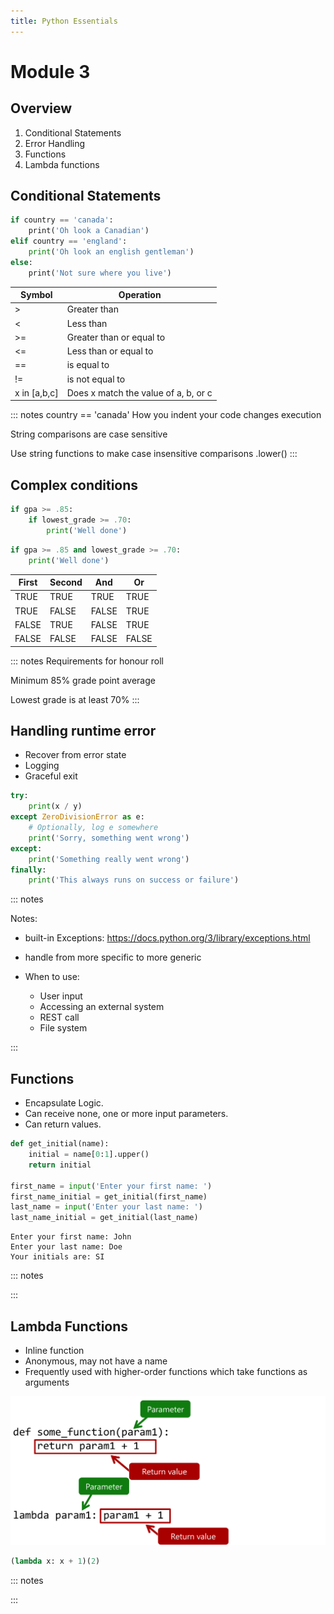 ```yaml
---
title: Python Essentials
---
```



# Module 3

## Overview

1. Conditional Statements
1. Error Handling
1. Functions
1. Lambda functions

## Conditional Statements

```python
if country == 'canada':
    print('Oh look a Canadian')
elif country == 'england':
    print('Oh look an english gentleman')
else:
    print('Not sure where you live')
```

| Symbol  | Operation                 |
|---------|---------------------------|
| >       | Greater than              |
| <       | Less than                 |
| >=      | Greater than or equal to  |
| <=      | Less than or equal to     |
| ==      | is equal to               |
| !=      | is not equal to           |
| x in [a,b,c] | Does x match the value of a, b, or c |


::: notes
country == 'canada'
How you indent your code changes execution

String comparisons are case sensitive

Use string functions to make case insensitive comparisons
.lower() 
:::

## Complex conditions

```python
if gpa >= .85:
	if lowest_grade >= .70:
		print('Well done')
```

```python
if gpa >= .85 and lowest_grade >= .70:
	print('Well done')
```

| First  | Second | And   | Or    |
|--------|--------|-------|-------|
| TRUE   | TRUE   | TRUE  | TRUE  |
| TRUE   | FALSE  | FALSE | TRUE  |
| FALSE  | TRUE   | FALSE | TRUE  |
| FALSE  | FALSE  | FALSE | FALSE |

::: notes
Requirements for honour roll

Minimum 85% grade point average

Lowest grade is at least 70%
:::

## Handling runtime error

- Recover from error state
- Logging
- Graceful exit

```python
try:
    print(x / y)
except ZeroDivisionError as e:
    # Optionally, log e somewhere
    print('Sorry, something went wrong')
except:
    print('Something really went wrong')
finally:
    print('This always runs on success or failure')
```

::: notes

Notes:
- built-in Exceptions: https://docs.python.org/3/library/exceptions.html
- handle from more specific to more generic

- When to use:
    - User input
    - Accessing an external system
    - REST call
    - File system

:::

## Functions

- Encapsulate Logic.
- Can receive none, one or more input parameters.
- Can return values.

```python
def get_initial(name):
	initial = name[0:1].upper()
	return initial

first_name = input('Enter your first name: ')
first_name_initial = get_initial(first_name)
last_name = input('Enter your last name: ')
last_name_initial = get_initial(last_name)
```

```
Enter your first name: John
Enter your last name: Doe
Your initials are: SI
```

::: notes

:::

## Lambda Functions

- Inline function
- Anonymous, may not have a name
- Frequently used with higher-order functions which take functions as arguments

![image](../media/lambda.png)

```python
(lambda x: x + 1)(2)
```
::: notes

:::